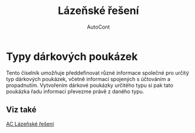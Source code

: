 ﻿---
    title: "Lázeňské řešení"
    author: AutoCont
    ms.date: 04/30/2018
    ms.topic: article
    ms.prod: dynamics-nav-2017
    ms.contentlocale: cs-cz
    ms.lasthandoff: 04/30/2018
---

# Typy dárkových poukázek

Tento číselník umožňuje předdefinovat různé informace společné pro určitý typ dárkových poukázek, včetně informací spojených s účtováním a propadnutím.
Vytvořením dárkové poukázky určitého typu si pak tato poukázka řadu informací převezme právě z daného typu.  



## <a name="see-also"></a>Viz také
[AC Lázeňské řešení](ac-spa-solution.md)